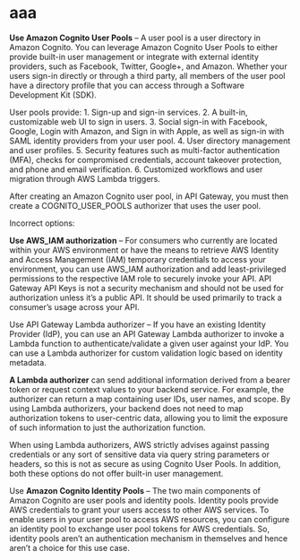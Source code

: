 # aaa

**Use Amazon Cognito User Pools** – A user pool is a user directory in Amazon Cognito. You can leverage Amazon Cognito User Pools to either provide built-in user management or integrate with external identity providers, such as Facebook, Twitter, Google+, and Amazon. Whether your users sign-in directly or through a third party, all members of the user pool have a directory profile that you can access through a Software Development Kit (SDK).

User pools provide: 1. Sign-up and sign-in services. 2. A built-in, customizable web UI to sign in users. 3. Social sign-in with Facebook, Google, Login with Amazon, and Sign in with Apple, as well as sign-in with SAML identity providers from your user pool. 4. User directory management and user profiles. 5. Security features such as multi-factor authentication (MFA), checks for compromised credentials, account takeover protection, and phone and email verification. 6. Customized workflows and user migration through AWS Lambda triggers.

After creating an Amazon Cognito user pool, in API Gateway, you must then create a COGNITO_USER_POOLS authorizer that uses the user pool.

Incorrect options:

**Use AWS_IAM authorization** – For consumers who currently are located within your AWS environment or have the means to retrieve AWS Identity and Access Management (IAM) temporary credentials to access your environment, you can use AWS_IAM authorization and add least-privileged permissions to the respective IAM role to securely invoke your API. API Gateway API Keys is not a security mechanism and should not be used for authorization unless it’s a public API. It should be used primarily to track a consumer’s usage across your API.

Use API Gateway Lambda authorizer – If you have an existing Identity Provider (IdP), you can use an API Gateway Lambda authorizer to invoke a Lambda function to authenticate/validate a given user against your IdP. You can use a Lambda authorizer for custom validation logic based on identity metadata.

**A Lambda authorizer** can send additional information derived from a bearer token or request context values to your backend service. For example, the authorizer can return a map containing user IDs, user names, and scope. By using Lambda authorizers, your backend does not need to map authorization tokens to user-centric data, allowing you to limit the exposure of such information to just the authorization function.

When using Lambda authorizers, AWS strictly advises against passing credentials or any sort of sensitive data via query string parameters or headers, so this is not as secure as using Cognito User Pools.
In addition, both these options do not offer built-in user management.

Use **Amazon Cognito Identity Pools** – The two main components of Amazon Cognito are user pools and identity pools. Identity pools provide AWS credentials to grant your users access to other AWS services. To enable users in your user pool to access AWS resources, you can configure an identity pool to exchange user pool tokens for AWS credentials. So, identity pools aren’t an authentication mechanism in themselves and hence aren’t a choice for this use case.
